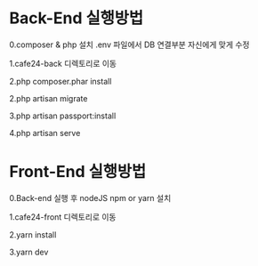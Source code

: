 # Back-End 실행방법

0.composer & php 설치 .env 파일에서 DB 연결부분 자신에게 맞게 수정

1.cafe24-back 디렉토리로 이동

2.php composer.phar install

2.php artisan migrate

3.php artisan passport:install

4.php artisan serve



# Front-End 실행방법

0.Back-end 실행 후 nodeJS npm or yarn 설치

1.cafe24-front 디렉토리로 이동

2.yarn install

3.yarn dev
